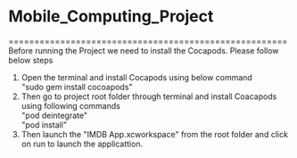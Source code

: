 # Mobile_Computing_Project<br/>
======================================================<br/>
Before running the Project we need to install the Cocapods. Please follow below steps

1. Open the terminal and install Cocapods using below command<br/>
        "sudo gem install cocoapods"
2. Then go to project root folder through terminal and install Coacapods using following commands<br/>
        "pod deintegrate"<br/>
        "pod install"<br/>
3. Then launch the "IMDB App.xcworkspace" from the root folder and click on run to launch the applicattion.
